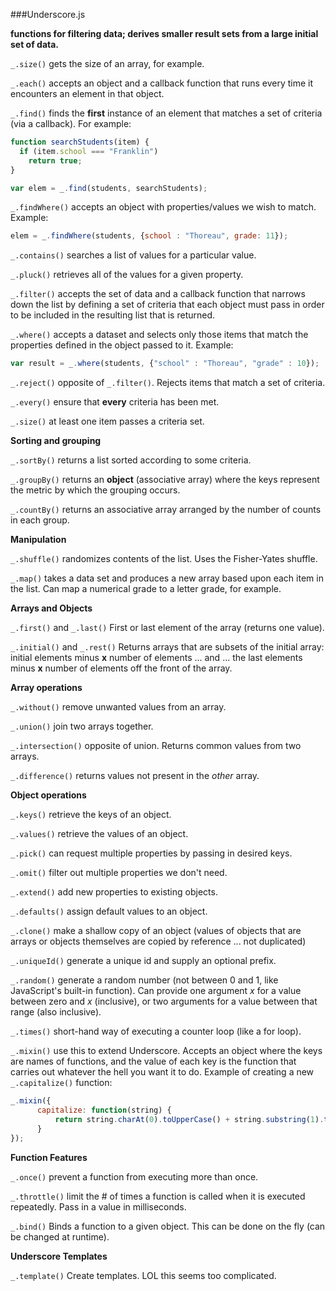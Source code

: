 ###Underscore.js

**functions for filtering data; derives smaller result sets from a large initial set of data.**

`_.size()` gets the size of an array, for example.

`_.each()` accepts an object and a callback function that runs every time it encounters an element in that object.

`_.find()` finds the **first** instance of an element that matches a set of criteria (via a callback). For example:

```js
function searchStudents(item) {
  if (item.school === "Franklin")
    return true;
}

var elem = _.find(students, searchStudents);
```

`_.findWhere()` accepts an object with properties/values we wish to match. Example:

```js
elem = _.findWhere(students, {school : "Thoreau", grade: 11});
```

`_.contains()` searches a list of values for a particular value.

`_.pluck()` retrieves all of the values for a given property.

`_.filter()` accepts the set of data and a callback function that narrows down the list by defining a set of criteria that each object must pass in order to be included in the resulting list that is returned.

`_.where()` accepts a dataset and selects only those items that match the properties defined in the object passed to it. Example:

```js
var result = _.where(students, {"school" : "Thoreau", "grade" : 10});
```

`_.reject()` opposite of `_.filter()`. Rejects items that match a set of criteria.

`_.every()` ensure that **every** criteria has been met.

`_.size()` at least one item passes a criteria set.

**Sorting and grouping**

`_.sortBy()` returns a list sorted according to some criteria.

`_.groupBy()` returns an **object** (associative array) where the keys represent the metric by which the grouping occurs.

`_.countBy()` returns an associative array arranged by the number of counts in each group.

**Manipulation**

`_.shuffle()` randomizes contents of the list. Uses the Fisher-Yates shuffle.

`_.map()` takes a data set and produces a new array based upon each item in the list. Can map a numerical grade to a letter grade, for example.

**Arrays and Objects**

`_.first()` and `_.last()` First or last element of the array (returns one value).

`_.initial()` and `_.rest()` Returns arrays that are subsets of the initial array: initial elements minus **x** number of elements ... and ... the last elements minus **x** number of elements off the front of the array.

**Array operations**

`_.without()` remove unwanted values from an array.

`_.union()` join two arrays together.

`_.intersection()` opposite of union. Returns common values from two arrays.

`_.difference()` returns values not present in the *other* array.

**Object operations**

`_.keys()` retrieve the keys of an object.

`_.values()` retrieve the values of an object.

`_.pick()` can request multiple properties by passing in desired keys.

`_.omit()` filter out multiple properties we don't need.

`_.extend()` add new properties to existing objects.

`_.defaults()` assign default values to an object.

`_.clone()` make a shallow copy of an object (values of objects that are arrays or objects themselves are copied by reference ... not duplicated)

`_.uniqueId()` generate a unique id and supply an optional prefix.

`_.random()` generate a random number (not between 0 and 1, like JavaScript's built-in function). Can provide one argument *x* for a value between zero and *x* (inclusive), or two arguments for a value between that range (also inclusive).

`_.times()` short-hand way of executing a counter loop (like a for loop).

`_.mixin()` use this to extend Underscore. Accepts an object where the keys are names of functions, and the value of each key is the function that carries out whatever the hell you want it to do. Example of creating a new `_.capitalize()` function:

```js
_.mixin({
      capitalize: function(string) {
          return string.charAt(0).toUpperCase() + string.substring(1).toLowerCase();
      }
});
```

**Function Features**

`_.once()` prevent a function from executing more than once.

`_.throttle()` limit the # of times a function is called when it is executed repeatedly. Pass in a value in milliseconds.

`_.bind()` Binds a function to a given object. This can be done on the fly (can be changed at runtime).

**Underscore Templates**

`_.template()` Create templates. LOL this seems too complicated.
